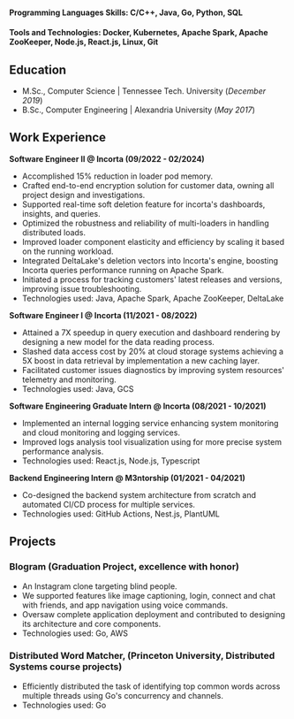 
#### Programming Languages Skills: C/C++, Java, Go, Python, SQL
#### Tools and Technologies: Docker, Kubernetes, Apache Spark, Apache ZooKeeper, Node.js, React.js, Linux, Git

## Education
- M.Sc., Computer Science	| Tennessee Tech. University (_December 2019_)	 			        		
- B.Sc., Computer Engineering | Alexandria University (_May 2017_)

## Work Experience
**Software Engineer II @ Incorta (09/2022 - 02/2024)**
- Accomplished 15% reduction in loader pod memory.
- Crafted end-to-end encryption solution for customer data, owning all project design and investigations.
- Supported real-time soft deletion feature for incorta's dashboards, insights, and queries.
- Optimized the robustness and reliability of multi-loaders in handling distributed loads.
- Improved loader component elasticity and efficiency by scaling it based on the running workload.
- Integrated DeltaLake's deletion vectors into Incorta's engine, boosting Incorta queries performance running on Apache Spark.
- Initiated a process for tracking customers' latest releases and versions, improving issue troubleshooting.
- Technologies used: Java, Apache Spark, Apache ZooKeeper, DeltaLake

**Software Engineer I @ Incorta (11/2021 - 08/2022)**
- Attained a 7X speedup in query execution and dashboard rendering by designing a new model for the data reading process.
- Slashed data access cost by 20% at cloud storage systems achieving a 5X boost in data retrieval by implementation a new caching layer.
- Facilitated customer issues diagnostics by improving system resources' telemetry and monitoring.
- Technologies used: Java, GCS

**Software Engineering Graduate Intern @ Incorta (08/2021 - 10/2021)**
- Implemented an internal logging service enhancing system monitoring and cloud monitoring and logging services.
- Improved logs analysis tool visualization using for more precise system performance analysis.
- Technologies used: React.js, Node.js, Typescript

**Backend Engineering Intern @ M3ntorship (01/2021 - 04/2021)**
- Co-designed the backend system architecture from scratch and automated CI/CD process for multiple services.
- Technologies used: GitHub Actions, Nest.js, PlantUML

## Projects
### Blogram (Graduation Project, excellence with honor)
- An Instagram clone targeting blind people.
- We supported features like image captioning, login, connect and chat with friends, and app navigation using voice commands.
- Oversaw complete application deployment and contributed to designing its architecture and core components.
- Technologies used: Go, AWS

### Distributed Word Matcher, (Princeton University, Distributed Systems course projects)
- Efficiently distributed the task of identifying top common words across multiple threads using Go's concurrency and channels.
- Technologies used: Go
